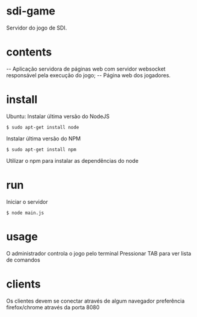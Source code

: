 # sdi-game
Servidor do jogo de SDI.

# contents
-- Aplicação servidora de páginas web com servidor websocket responsável pela execução do jogo;
-- Página web dos jogadores.

# install
Ubuntu:
Instalar última versão do NodeJS
```
$ sudo apt-get install node
```

Instalar última versão do NPM
```
$ sudo apt-get install npm
```

Utilizar o npm para instalar as dependências do node

# run
Iniciar o servidor
```
$ node main.js
```

# usage
O administrador controla o jogo pelo terminal
Pressionar TAB para ver lista de comandos

# clients
Os clientes devem se conectar através de algum navegador preferência firefox/chrome através da porta 8080

